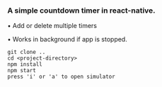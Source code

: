 ### A simple countdown timer in react-native.

• Add or delete multiple timers

• Works in background if app is stopped.

```
git clone ..
cd <project-directory>
npm install
npm start
press 'i' or 'a' to open simulator
```